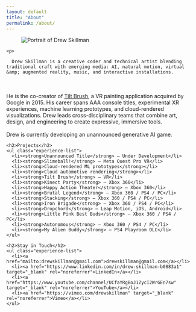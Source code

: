 ```yaml
---
layout: default
title: "About"
permalink: /about/
---
```


<article class="experience-page about-page">
  <section class="experience-content about-content">
    <figure class="experience-cover">
      <img src="{{ '/assets/images/about/andrew-skillman.webp' | relative_url }}" alt="Portrait of Drew Skillman" loading="lazy" />
    </figure>

    <p>
      
      Drew Skillman is a creative coder and technical artist blending traditional craft with emerging media: AI, natural motion, virtual &amp; augmented reality, music, and interactive installations.
 <br><br>
      He is the co-creator of <a href="https://tiltbrush.com" target="_blank" rel="noreferrer">Tilt Brush</a>, a VR painting application acquired by Google in 2015. His career spans AAA console titles, experimental XR experiences, machine learning prototypes, and cloud-rendered visualizations. Drew leads cross-disciplinary teams that combine art, design, and engineering to create expressive, immersive tools.
  <br><br>
      Drew is currently developing an unannounced generative AI game.
    </p>

    <h2>Projects</h2>
    <ul class="experience-list">
      <li><strong>Unannounced Title</strong> — Under Development</li>
      <li><strong>Slimeball!</strong> — Meta Quest Pro VR</li>
      <li><strong>Cloud-rendered ML prototypes</strong></li>
      <li><strong>Cloud automotive rendering</strong></li>
      <li><strong>Tilt Brush</strong> — VR</li>
      <li><strong>Kinect Party</strong> — Xbox 360</li>
      <li><strong>Happy Action Theater</strong> — Xbox 360</li>
      <li><strong>Brutal Legend</strong> — Xbox 360 / PS4 / PC</li>
      <li><strong>Stacking</strong> — Xbox 360 / PS4 / PC</li>
      <li><strong>Iron Brigade</strong> — Xbox 360 / PS4 / PC</li>
      <li><strong>Dropchord</strong> — Leap Motion, iOS, Android</li>
      <li><strong>Little Pink Best Buds</strong> — Xbox 360 / PS4 / PC</li>
      <li><strong>Autonomous</strong> — Xbox 360 / PS4 / PC</li>
      <li><strong>My Alien Buddy</strong> — PS4 Playroom DLC</li>
    </ul>

    <h2>Stay in Touch</h2>
    <ul class="experience-list">
      <li><a href="mailto:drewskillman@gmail.com">drewskillman@gmail.com</a></li>
      <li><a href="https://www.linkedin.com/in/drew-skillman-b0883a1" target="_blank" rel="noreferrer">LinkedIn</a></li>
      <li><a href="https://www.youtube.com/channel/UCfaYRgBoJ1ZycI2WrGEn7sw" target="_blank" rel="noreferrer">YouTube</a></li>
      <li><a href="https://vimeo.com/drewskillman" target="_blank" rel="noreferrer">Vimeo</a></li>
    </ul>
  </section>
</article>
